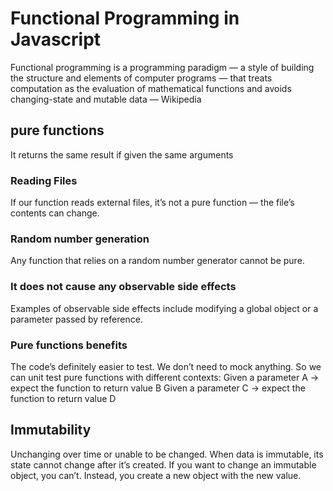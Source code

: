 # Functional Programming in Javascript
 Functional programming is a programming paradigm — a style of building the structure and elements of computer programs — that treats computation as the evaluation of mathematical functions and avoids changing-state and mutable data — Wikipedia

 ## pure functions 
 It returns the same result if given the same arguments

 ### Reading Files
If our function reads external files, it’s not a pure function — the file’s contents can change.
 ### Random number generation
Any function that relies on a random number generator cannot be pure.
 ### It does not cause any observable side effects
Examples of observable side effects include modifying a global object or a parameter passed by reference.
 ### Pure functions benefits
The code’s definitely easier to test. We don’t need to mock anything. So we can unit test pure functions with different contexts:
Given a parameter A → expect the function to return value B
Given a parameter C → expect the function to return value D

## Immutability
Unchanging over time or unable to be changed.
When data is immutable, its state cannot change after it’s created. If you want to change an immutable object, you can’t. Instead, you create a new object with the new value.